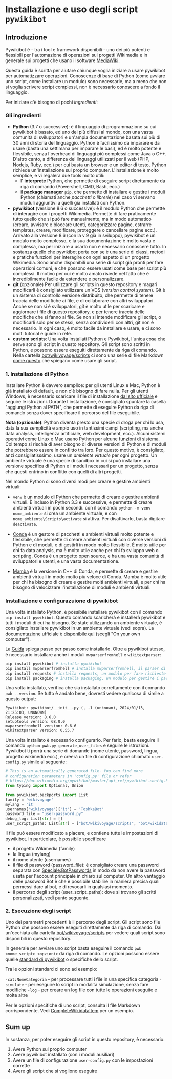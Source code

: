 # Installazione e uso degli script `pywikibot`

## Introduzione

Pywikibot è - tra i tool e framework disponibili - uno dei più potenti e flessibili per l'automazione di operazioni sui progetti Wikimedia
e in generale sui progetti che usano il software [MediaWiki](https://www.mediawiki.org/).

Questa guida è scritta per aiutare chiunque voglia iniziare a usare pywikibot per automatizzare operazioni. Conoscenze di
base di Python (come avviare uno script, come installare un modulo) sono necessarie, ma a meno che non si voglia scrivere
script complessi, non è necessario conoscere a fondo il linguaggio.

Per iniziare c'è bisogno di pochi *ingredienti*:

### Gli ingredienti


* **Python** (3.7 o successive): è il linguaggio di programmazione su cui pywikibot è basato, ed uno dei più diffusi al mondo, con una 
    vasta comunità di sviluppatori e un'ampia documentazione basata sui più di 30 anni di storia del linguaggio. Python è facilissimo da
    imparare e da usare (basta una settimana per imparare le basi), ed è molto potente e flessibile, senza l'overhead di linguaggi più
    complessi come Java o C++. D'altro canto, a differenza dei linguaggi utilizzati per il web (PHP, Nodejs, Ruby, ecc.) per cui basta 
    un browser e un editor di testo, Python richiede un'installazione sul proprio computer. L'installazione è molto semplice, e vi regalerà
    due tools molto utili: 
    * l' **interprete** Python, che permette di eseguire script direttamente da riga di comando (Powershell, CMD, Bash, ecc.)
    * il **package manager** `pip`, che permette di installare e gestire i moduli Python (chiamati anche *pacchetti* o *librerie*) nel caso vi servano 
    moduli aggiuntivi a quelli già installati con Python.
* **pywikibot** (versione 8.6 o successive): è il modulo Python che permette di interagire con i progetti Wikimedia. Permette di fare praticamente tutto quello 
    che si può fare manualmente, ma in modo automatico (creare, avvisare e bloccare utenti, categorizzare pagine, estrarre templates, creare, modificare, proteggere o cancellare pagine ecc.). 
    Arrivato alla versione 8.6 (con la v.9 già in sviluppo), pywikibot è un modulo molto complesso, e la sua documentazione è molto vasta e complessa, ma per iniziare a usarlo non è necessario
    conoscere tutto. In sostanza quello che pywikibot porta con se è una serie di classi, metodi e pratiche funzioni per interagire con ogni aspetto di un progetto Wikimedia. Sono
    anche disponibili una serie di script già pronti per fare operazioni comuni, e che possono essere usati come base per script più complessi.
    Il motivo per cui è molto amato risiede nel fatto che è incredibilmente facile da estendere e personalizzare.
* **git** (opzionale) Per utilizzare gli scripts in questo repository e magari modificarli è consigliato utilizzare un VCS (*version control system*). Git è un sistema di controllo versione distribuito, 
    che permette di tenere traccia delle modifiche ai file, e di collaborare con altri sviluppatori. Anche se non si è sviluppatori, git è molto utile per scaricare e aggiornare i file 
    di questo repository, e per tenere traccia delle modifiche che si fanno ai file. Se non si intende modificare gli script, o modificarli solo per se stessi, senza condividerli con altri,
    git non è necessario. In ogni caso, è molto facile da installare e usare, e ci sono molti tutorial e guide in rete.
* **custom scripts**: Una volta installati Python e Pywikibot, l'unica cosa che serve sono gli script in questo repository. Gli script sono scritti in Python, e possono essere eseguiti
    direttamente da riga di comando. Nella cartella [bot/wikivoyage/scripts](./bot/wikivoyage/scripts) ci sono una serie di file Markdown [come questo](./bot/wikivoyage/scripts/ItemlistWikidataCompleter.md) che spiegano
    come usare gli script.

### 1. Installazione di Python

Installare Python è davvero semplice: per gli utenti Linux e Mac, Python è già installato di default, e non c'è bisogno di fare nulla. 
Per gli utenti Windows, è necessario scaricare il file di installazione [dal sito ufficiale](https://www.python.org/) e seguire
le istruzioni. Durante l'installazione, è consigliato spuntare la casella "aggiungi Python al PATH", che permette di eseguire Python
da riga di comando senza dover specificare il percorso del file eseguibile.


**Nota (opzionale)**: Python diventa presto una specie di droga per chi lo usa, data la sua semplicità e ampio uso in tantissimi
campi (scripting, ma anche data analysis, intelligenza artificiale, web development, ecc.). Alcuni sistemi operativi
come Linux e Mac usano Python per alcune funzioni di sistema. Col tempo si rischia di aver bisogno di diverse 
versioni di Python e di moduli che potrebbero essere in conflitto tra loro. Per questo motivo, è consigliato, anzi
consigliatisssimo, usare un *ambiente virtuale* per ogni progetto. Un ambiente virtuale è una specie di sandbox
in cui si può installare una versione specifica di Python e i moduli necessari per un progetto, senza che questi entrino in conflitto con
quelli di altri progetti. 

Nel mondo Python ci sono diversi modi per creare e gestire ambienti virtuali:

* `venv` è un modulo di Python che permette di creare e gestire ambienti virtuali. È incluso in Python 3.3 e successive, e permette di creare ambienti virtuali in pochi secondi.
con il comando `python -m venv nome_ambiente` si crea un ambiente virtuale, e con `nome_ambiente\Scripts\activate` si attiva. Per disattivarlo, basta digitare `deactivate`.

* [Conda](https://docs.conda.io/projects/conda/en/stable/) è un gestore di pacchetti e ambienti virtuali molto potente e flessibile, che permette di creare ambienti virtuali 
   con diverse versioni di Python e di moduli, e di gestirli in modo molto flessibile. È molto utile per chi fa data analysis, ma è molto utile anche per chi fa sviluppo web o 
   scripting. Conda è un progetto open source, e ha una vasta comunità di sviluppatori e utenti, e una vasta documentazione.

* [Mamba](https://mamba.readthedocs.io/en/latest/) è la versione in C++ di Conda, e permette di creare e gestire ambienti virtuali in modo molto più veloce di Conda. 
   Mamba è molto utile per chi ha bisogno di creare e gestire molti ambienti virtuali, e per chi ha bisogno di velocizzare l'installazione di moduli e ambienti virtuali.

### Installazione e configurazuione di pywikibot

Una volta installato Python, è possibile installare pywikibot con il comando `pip install pywikibot`. Questo comando scaricherà e installerà
pywikibot e tutti i moduli di cui ha bisogno. Se state utilizzando un ambiente virtuale, è consigliato installare pywikibot in un ambiente virtuale (vedi sopra).
La documentazione ufficiale è [disponibile qui](https://www.mediawiki.org/wiki/Manual:Pywikibot/Installation#Shortcut_in_command_line) (scegli "On your own computer"). 

La [Guida](https://www.mediawiki.org/wiki/Manual:Pywikibot/Installation#Install_Pywikibot) spiega passo per passo come installarlo. Oltre
a pywikibot stesso, è necessario installare anche i moduli `mwparserfromhell` e `wikitextparser`:

```sh
pip install pywikibot # installa pywikibot
pip install mwparserfromhell # installa mwparserfromhell, il parser di codice wiki
pip install requests # installa requests, un modulo per fare richieste HTTP
pip install packaging # installa packaging, un modulo per gestire i pacchetti
```

Una volta installato, verifica che sia installato correttamente con il comando `pwb --version`. Se tutto è andato bene, dovresti vedere qualcosa di simile a questo output:

```
Pywikibot: pywikibot/__init__.py (, -1 (unknown), 2024/01/13, 21:25:03, UNKNOWN)
Release version: 8.6.0
setuptools version: 68.0.0
mwparserfromhell version: 0.6.6
wikitextparser version: 0.55.7
```


Una volta installato è necessario configurarlo. Per farlo, basta eseguire il comando `python pwb.py generate_user_files` e seguire le istruzioni.
Pywikibot ti porrà una serie di domande (nome utente, password, lingua, progetto wikimedia ecc.), e creerà un file di configurazione chiamato
`user-config.py` simile al seguente:

```py 
# This is an automatically generated file. You can find more
# configuration parameters in 'config.py' file or refer
# https://doc.wikimedia.org/pywikibot/master/api_ref/pywikibot.config.html
from typing import Optional, Union

from pywikibot.backports import List
family = 'wikivoyage'
mylang = 'it'
usernames['wikivoyage']['it'] = 'ToshkaBot'
password_file = "user-password.py"
debug_log: List[str] = []
user_script_paths: List[str] = ["bot/wikivoyage/scripts", "bot/wikidata/scripts"]
```

Il file può essere modificato a piacere, e contiene tutte le impostazioni di pywikibot. In particolare, è possibile specificare
- il progetto Wikimedia (family)
- la lingua (mylang)
- il nome utente (usernames)
- il file di password (password_file): è consigliato creare una password separata con [Speciale:BotPasswords](https://it.wikivoyage.org/wiki/Speciale:BotPasswords) in modo da non avere la password usata per l'account principale in chiaro sul computer.
  Un altro vantaggio delle password Bot è che è possibile stabilire in maniera precisa quali permessi dare al bot, e di revocarli in qualsiasi momento.
- il percorso degli script (user_script_paths): dove si trovano gli scritti personalizzati, vedi punto seguente.

### 2. Esecuzione degli script

Uno dei parametri precedenti è il percorso degli script. Gli script sono file Python che possono essere eseguiti direttamente da riga di comando.
Dai un'occhiata alla cartella [bot/wikivoyage/scripts](./bot/wikivoyage/scripts) per vedere quali script sono disponibili in questo repository.

In generale per avviare uno script basta eseguire il comando `pwb <nome_script> <opzioni>` da riga di comando.
Le opzioni possono essere quelle [standard di pywikibot](https://doc.wikimedia.org/pywikibot/stable/global_options.html) o specifiche dello script.

Tra le opzioni standard ci sono ad esempio:

`-cat:NomeCategoria` - per processare tutti i file in una specifica categoria
`-simulate` - per eseguire lo script in modalità simulazione, senza fare modifiche
`-log` - per creare un log file con tutte le operazioni eseguite
e molte altre

Per le opzioni specifiche di uno script, consulta il file Markdown corrispondente. Vedi [CompleteWikidataItem](./bot/wikivoyage/scripts/ItemlistWikidataCompleter.md) per un esempio.


## Sum up

In sostanza, per poter eseguire gli script in questo repository, è necessario:

1. Avere Python sul proprio computer
2. Avere pywikibot installato (con i moduli ausiliari)
3. Avere un file di configurazione `user-config.py` con le impostazioni corrette
4. Avere gli script che si vogliono eseguire


